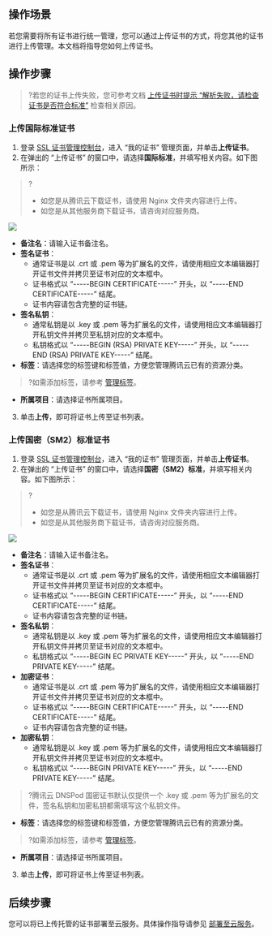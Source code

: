 ## 操作场景
若您需要将所有证书进行统一管理，您可以通过上传证书的方式，将您其他的证书进行上传管理。本文档将指导您如何上传证书。


## 操作步骤
>?若您的证书上传失败，您可参考文档 [上传证书时提示 “解析失败，请检查证书是否符合标准”](https://cloud.tencent.com/document/product/400/53713) 检查相关原因。
>
### 上传国际标准证书
1. 登录 [SSL 证书管理控制台](https://console.cloud.tencent.com/ssl)，进入 “我的证书” 管理页面，并单击**上传证书**。
2. 在弹出的 “上传证书” 的窗口中，请选择**国际标准**，并填写相关内容。如下图所示：
>?
>- 如您是从腾讯云下载证书，请使用 Nginx 文件夹内容进行上传。
>- 如您是从其他服务商下载证书，请咨询对应服务商。
>
![](https://main.qcloudimg.com/raw/944c420eccc65bbb62fcd4c4457e78d2.png)
 - **备注名**：请输入证书备注名。
 - **签名证书**：
    - 通常证书是以 .crt 或 .pem 等为扩展名的文件，请使用相应文本编辑器打开证书文件并拷贝至证书对应的文本框中。
    - 证书格式以 “-----BEGIN CERTIFICATE-----” 开头，以 “-----END CERTIFICATE-----” 结尾。
    - 证书内容请包含完整的证书链。
 - **签名私钥**：
    - 通常私钥是以 .key 或 .pem 等为扩展名的文件，请使用相应文本编辑器打开私钥文件并拷贝至私钥对应的文本框中。
    - 私钥格式以 “-----BEGIN (RSA) PRIVATE KEY-----” 开头，以 “-----END (RSA) PRIVATE KEY-----” 结尾。
 - **标签**：请选择您的标签键和标签值，方便您管理腾讯云已有的资源分类。
 >?如需添加标签，请参考 [管理标签](https://cloud.tencent.com/document/product/651/36480)。
 - **所属项目**：请选择证书所属项目。
3. 单击**上传**，即可将证书上传至证书列表。

### 上传国密（SM2）标准证书
1. 登录 [SSL 证书管理控制台](https://console.cloud.tencent.com/ssl)，进入 “我的证书” 管理页面，并单击**上传证书**。
2. 在弹出的 “上传证书” 的窗口中，请选择**国密（SM2）标准**，并填写相关内容。如下图所示：
>?
>- 如您是从腾讯云下载证书，请使用 Nginx 文件夹内容进行上传。
>- 如您是从其他服务商下载证书，请咨询对应服务商。
>
![](https://main.qcloudimg.com/raw/c870b92aead518a7581fc468cff5ebf2.png)
  - **备注名**：请输入证书备注名。
  - **签名证书**：
    - 通常证书是以 .crt 或 .pem 等为扩展名的文件，请使用相应文本编辑器打开证书文件并拷贝至证书对应的文本框中。
    - 证书格式以 “-----BEGIN CERTIFICATE-----” 开头，以 “-----END CERTIFICATE-----” 结尾。
    - 证书内容请包含完整的证书链。
 - **签名私钥**：
     - 通常私钥是以 .key 或 .pem 等为扩展名的文件，请使用相应文本编辑器打开私钥文件并拷贝至证书对应的文本框中。
     - 私钥格式以 “-----BEGIN EC PRIVATE KEY-----” 开头，以 “-----END PRIVATE KEY-----” 结尾。
 - **加密证书**：
     - 通常证书是以 .crt 或 .pem 等为扩展名的文件，请使用相应文本编辑器打开证书文件并拷贝至证书对应的文本框中。
     - 证书格式以 “-----BEGIN CERTIFICATE-----” 开头，以 “-----END CERTIFICATE-----” 结尾。
     - 证书内容请包含完整的证书链。
 - **加密私钥**：
    - 通常私钥是以 .key 或 .pem 等为扩展名的文件，请使用相应文本编辑器打开私钥文件并拷贝至证书对应的文本框中。
    - 私钥格式以 “-----BEGIN PRIVATE KEY-----” 开头，以 “-----END PRIVATE KEY-----” 结尾。
>?腾讯云 DNSPod 国密证书默认仅提供一个 .key 或 .pem 等为扩展名的文件，签名私钥和加密私钥都需填写这个私钥文件。
>
 - **标签**：请选择您的标签键和标签值，方便您管理腾讯云已有的资源分类。
>?如需添加标签，请参考 [管理标签](https://cloud.tencent.com/document/product/651/36480)。
 - **所属项目**：请选择证书所属项目。
3. 单击**上传**，即可将证书上传至证书列表。

## 后续步骤
您可以将已上传托管的证书部署至云服务。具体操作指导请参见 [部署至云服务](https://cloud.tencent.com/document/product/400/6813)。
